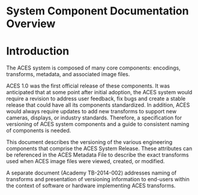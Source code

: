 System Component Documentation Overview 
===

# Introduction
The ACES system is composed of many core components: encodings, transforms, metadata, and associated image files. 

ACES 1.0 was the first official release of these components. It was anticipated that at some point after initial adoption, the ACES system would require a revision to address user feedback, fix bugs and create a stable release that could have all its components standardized. In addition, ACES would always require updates to add new transforms to support new cameras, displays, or industry standards. Therefore, a specification for versioning of ACES system components and a guide to consistent naming of components is needed.

This document describes the versioning of the various engineering components that comprise the ACES System Release. These attributes can be referenced in the ACES Metadata File to describe the exact transforms used when ACES image files were viewed, created, or modified.

A separate document (Academy TB-2014-002) addresses naming of transforms and presentation of versioning information to end-users within the context of software or hardware implementing ACES transforms.
